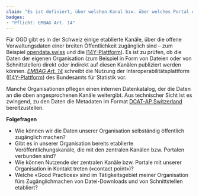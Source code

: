 ```yaml
---
claim: "Es ist definiert, über welchen Kanal bzw. über welches Portal unsere Daten zur Verfügung gestellt werden."
badges:
- "Pflicht: EMBAG Art. 14"
---
```


Für OGD gibt es in der Schweiz einige etablierte Kanäle, über die offene Verwaltungsdaten einer breiten Öffentlichkeit zugänglich sind – zum Beispiel [opendata.swiss](https://opendata.swiss/) und die [I14Y-Plattform](https://www.i14y.admin.ch/de/home)). Es ist zu prüfen, ob die Daten der eigenen Organisation (zum Beispiel in Form von Dateien oder von Schnittstellen) direkt oder indirekt auf diesen Kanälen publiziert werden können.
_[EMBAG Art. 14](https://www.fedlex.admin.ch/eli/fga/2023/787/de#art_14)_ schreibt die Nutzung der Interoperabilitätsplattform ([I14Y-Plattform](https://www.i14y.admin.ch/de/home)) des Bundesamts für Statistik vor.

Manche Organisationen pflegen einen internen Datenkatalog, der die Daten an die oben angesprochenen Kanäle weitergibt. Aus technischer Sicht ist es zwingend, zu den Daten die Metadaten im Format [DCAT-AP Switzerland](https://www.dcat-ap.ch/) bereitzustellen.


**Folgefragen**

* Wie können wir die Daten unserer Organisation selbständig öffentlich zugänglich machen?
* Gibt es in unserer Organisation bereits etablierte Veröffentlichungskanäle, die mit den zentralen Kanälen bzw. Portalen verbunden sind?
* Wie können Nutzende der zentralen Kanäle bzw. Portale mit unserer Organisation in Kontakt treten («contact point»)?
* Welche «Good Practices» sind im Tätigkeitsgebiet meiner Organisation fürs Zugänglichmachen von Datei-Downloads und von Schnittstellen etabliert?
  
